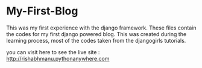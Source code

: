 # My-First-Blog

This was my first experience with the django framework.
These files contain the codes for my first django powered blog.
This was created during the learning process, most of the codes taken from the djangogirls tutorials.

you can visit here to see the live site :  http://rishabhmanu.pythonanywhere.com
